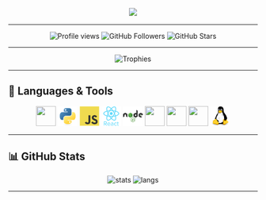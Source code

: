 <!-- Banner / Header -->
<p align="center">
  <img src="https://readme-typing-svg.herokuapp.com?size=30&duration=4000&color=00F78A&center=true&vCenter=true&width=550&lines=Hi+👋,+I'm+Sigma;Vibe+Coder+%F0%9F%92%BB;Open+Source+Enthusiast;Always+Learning+New+Things">
</p>

---

<!-- Badges -->
<p align="center">
  <img src="https://komarev.com/ghpvc/?username=toto-sys28&label=Profile+Views&color=00f78a&style=flat" alt="Profile views" />
  <img src="https://img.shields.io/github/followers/toto-sys28?label=Followers&style=social" alt="GitHub Followers" />
  <img src="https://img.shields.io/github/stars/toto-sys28?label=Stars&style=social" alt="GitHub Stars" />
</p>

---

<!-- GitHub Trophies -->
<p align="center">
  <img src="https://github-profile-trophy.vercel.app/?username=toto-sys28&theme=radical&no-frame=false&no-bg=true&margin-w=4" alt="Trophies" />
</p>

---

## 🚀 Languages & Tools
<p align="center"> 
  <a href="https://www.arduino.cc/" target="_blank"><img src="https://cdn.worldvectorlogo.com/logos/arduino-1.svg" width="40" height="40"/></a>
  <a href="https://www.python.org" target="_blank"><img src="https://raw.githubusercontent.com/devicons/devicon/master/icons/python/python-original.svg" width="40" height="40"/></a>
  <a href="https://developer.mozilla.org/en-US/docs/Web/JavaScript" target="_blank"><img src="https://raw.githubusercontent.com/devicons/devicon/master/icons/javascript/javascript-original.svg" width="40" height="40"/></a>
  <a href="https://reactjs.org/" target="_blank"><img src="https://raw.githubusercontent.com/devicons/devicon/master/icons/react/react-original-wordmark.svg" width="40" height="40"/></a>
  <a href="https://nodejs.org" target="_blank"><img src="https://raw.githubusercontent.com/devicons/devicon/master/icons/nodejs/nodejs-original-wordmark.svg" width="40" height="40"/></a>
  <a href="https://www.tensorflow.org" target="_blank"><img src="https://www.vectorlogo.zone/logos/tensorflow/tensorflow-icon.svg" width="40" height="40"/></a>
  <a href="https://pytorch.org/" target="_blank"><img src="https://www.vectorlogo.zone/logos/pytorch/pytorch-icon.svg" width="40" height="40"/></a>
  <a href="https://git-scm.com/" target="_blank"><img src="https://www.vectorlogo.zone/logos/git-scm/git-scm-icon.svg" width="40" height="40"/></a>
  <a href="https://www.linux.org/" target="_blank"><img src="https://raw.githubusercontent.com/devicons/devicon/master/icons/linux/linux-original.svg" width="40" height="40"/></a>
</p>

---

## 📊 GitHub Stats
<p align="center">
  <img src="https://github-readme-stats.vercel.app/api?username=toto-sys28&show_icons=true&theme=radical" alt="stats" />
  <img src="https://github-readme-stats.vercel.app/api/top-langs/?username=toto-sys28&layout=compact&theme=radical" alt="langs" />
</p>



---


